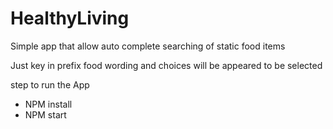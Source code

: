 # HealthyLiving

Simple app that allow auto complete searching of static food items

Just key in prefix food wording and choices will be appeared to be selected

step to run the App
- NPM install
- NPM start
